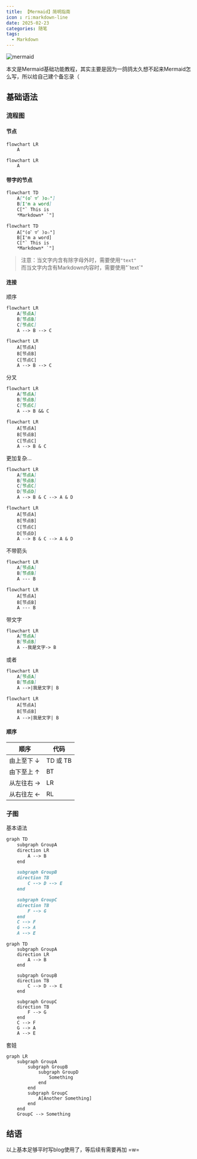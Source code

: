 ```yaml
---
title: 【Mermaid】简明指南
icon : ri:markdown-line
date: 2025-02-23
categories: 随笔
tags:
  - Markdown
---
```


![mermaid](https://pic1.imgdb.cn/item/67d54cb488c538a9b5bec569.png)

本文是Mermaid基础功能教程，其实主要是因为一鸽鸽太久想不起来Mermaid怎么写，所以给自己建个备忘录（

<!-- more -->

## 基础语法

### 流程图

#### 节点

```markdown
flowchart LR
    A
```

```mermaid
flowchart LR
    A
```

#### 带字的节点

```markdown
flowchart TD
    A["(o゜▽゜)o☆"]
    B[I'm a word]
    C["` This is 
    *Markdown* `"]
```

```mermaid
flowchart TD
    A["(o゜▽゜)o☆"]
    B[I'm a word]
    C["` This is 
    *Markdown* `"]
```

> 注意：当文字内含有除字母外时，需要使用`"text"`  
> 而当文字内含有Markdown内容时，需要使用"\`text`"

#### 连接

顺序

```markdown
flowchart LR
    A[节点A]
    B[节点B]
    C[节点C]
    A --> B --> C
```

```mermaid
flowchart LR
    A[节点A]
    B[节点B]
    C[节点C]
    A --> B --> C
```

分叉

```markdown
flowchart LR
    A[节点A]
    B[节点B]
    C[节点C]
    A --> B && C
```

```mermaid
flowchart LR
    A[节点A]
    B[节点B]
    C[节点C]
    A --> B & C
```

更加复杂...

```markdown
flowchart LR
    A[节点A]
    B[节点B]
    C[节点C]
    D[节点D]
    A --> B & C --> A & D
```

```mermaid
flowchart LR
    A[节点A]
    B[节点B]
    C[节点C]
    D[节点D]
    A --> B & C --> A & D
```

不带箭头

```markdown
flowchart LR
    A[节点A]
    B[节点B]
    A --- B
```

```mermaid
flowchart LR
    A[节点A]
    B[节点B]
    A --- B
```

带文字

```markdown
flowchart LR
    A[节点A]
    B[节点B]
    A --我是文字-> B
```

或者

```markdown
flowchart LR
    A[节点A]
    B[节点B]
    A -->|我是文字| B
```

```mermaid
flowchart LR
    A[节点A]
    B[节点B]
    A -->|我是文字| B
```

#### 顺序

|顺序      |代码    |
|----------|--------|
|由上至下 ↓|TD 或 TB|
|由下至上 ↑|BT      |
|从左往右 →|LR      |
|从右往左 ←|RL      |

### 子图

基本语法

```markdown
graph TD
    subgraph GroupA
    direction LR
        A --> B
    end

    subgraph GroupB
    direction TB
        C --> D --> E
    end

    subgraph GroupC
    direction TB
        F --> G
    end
    C --> F
    G --> A
    A --> E
```

```mermaid
graph TD
    subgraph GroupA
    direction LR
        A --> B
    end

    subgraph GroupB
    direction TB
        C --> D --> E
    end

    subgraph GroupC
    direction TB
        F --> G
    end
    C --> F
    G --> A
    A --> E
```

套娃

```mermaid
graph LR
    subgraph GroupA
        subgraph GroupB
            subgraph GroupD
                Something
            end
        end
        subgraph GroupC
            A[Another Something]
        end
    end
    GroupC --> Something
```

## 结语

以上基本足够平时写blog使用了，等后续有需要再加 =w=
